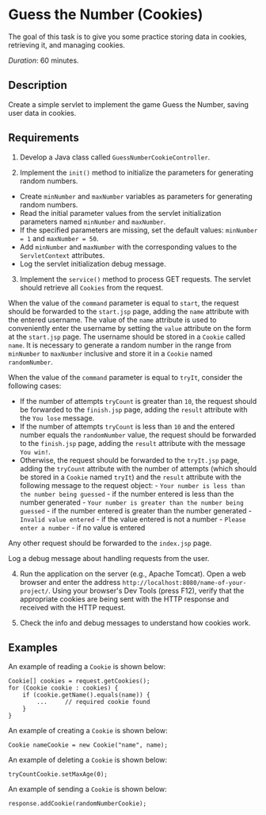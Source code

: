 # Guess the Number (Cookies)

The goal of this task is to give you some practice storing data in cookies, retrieving it, and managing cookies. 

*Duration*: 60 minutes.

## Description

Create a simple servlet to implement the game Guess the Number, saving user data in cookies.

## Requirements

1) Develop a Java class called `GuessNumberCookieController`.

2) Implement the `init()` method to initialize the parameters for generating random numbers.
- Create `minNumber` and `maxNumber` variables as parameters for generating random numbers.
- Read the initial parameter values from the servlet initialization parameters named `minNumber` and `maxNumber`.
- If the specified parameters are missing, set the default values: `minNumber = 1` and `maxNumber = 50`.
- Add `minNumber` and `maxNumber` with the corresponding values to the `ServletContext` attributes.
- Log the servlet initialization debug message.

3) Implement the `service()` method to process GET requests.
The servlet should retrieve all `Cookies` from the request.

When the value of the `command` parameter is equal to `start`, the request should be forwarded to the `start.jsp` page, adding the `name` attribute with the entered username. The value of the `name` attribute is used to conveniently enter the username by setting the `value` attribute on the form at the `start.jsp` page. The username should be stored in a `Cookie` called `name`. It is necessary to generate a random number in the range from `minNumber` to `maxNumber` inclusive and store it in a `Сookie` named `randomNumber`.

When the value of the `command` parameter is equal to `tryIt`, consider the following cases:
   - If the number of attempts `tryCount` is greater than `10`, the request should be forwarded to the `finish.jsp` page, adding the `result` attribute with the `You lose` message.
   - If the number of attempts `tryCount` is less than `10` and the entered number equals the `randomNumber` value, the request should be forwarded to the `finish.jsp` page, adding the `result` attribute with the message `You win!`. 
- Otherwise, the request should be forwarded to the `tryIt.jsp` page, adding the `tryCount` attribute with the number of attempts (which should be stored in a `Cookie` named `tryIt`) and the `result` attribute with the following message to the request object:
      - `Your number is less than the number being guessed` - if the number entered is less than the number generated
      - `Your number is greater than the number being guessed` - if the number entered is greater than the number generated
      - `Invalid value entered` - if the value entered is not a number
      - `Please enter a number` - if no value is entered

Any other request should be forwarded to the `index.jsp` page.

Log a debug message about handling requests from the user.

4) Run the application on the server (e.g., Apache Tomcat).
Open a web browser and enter the address `http://localhost:8080/name-of-your-project/`. Using your browser's Dev Tools (press F12), verify that the appropriate cookies are being sent with the HTTP response and received with the HTTP request.

5) Check the info and debug messages to understand how cookies work.

## Examples

An example of reading a `Cookie` is shown below:

```
Cookie[] cookies = request.getCookies(); 
for (Cookie cookie : cookies) { 
    if (cookie.getName().equals(name)) { 
        ...		// required cookie found 
    } 
} 
```

An example of creating a `Cookie` is shown below:

```
Cookie nameCookie = new Cookie("name", name);
```

An example of deleting a `Cookie` is shown below:

```
tryCountCookie.setMaxAge(0);
```

An example of sending a `Cookie` is shown below:

```
response.addCookie(randomNumberCookie);
```
